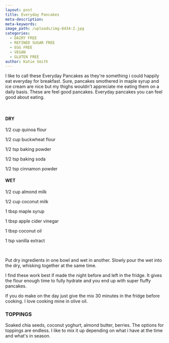 ```yaml
---
layout: post
title: Everyday Pancakes
meta-description:
meta-keywords:
image_path: /uploads/img-8434-2.jpg
categories:
  - DAIRY FREE
  - REFINED SUGAR FREE
  - EGG FREE
  - VEGAN
  - GLUTEN FREE
author: Katie Smith
---
```


I like to call these Everyday Pancakes as they're something i could happily eat everyday for breakfast. Sure, pancakes smothered in maple syrup and ice cream are nice but my thighs wouldn't appreciate me eating them on a daily basis. These are feel good pancakes. Everyday pancakes you can feel good about eating.

&nbsp;

#### **DRY**

1/2 cup quinoa flour

1/2 cup buckwheat flour

1/2 tsp baking powder

1/2 tsp baking soda

1/2 tsp cinnamon powder

#### WET

1/2 cup almond milk

1/2 cup coconut milk

1 tbsp maple syrup

1 tbsp apple cider vinegar

1 tbsp coconut oil

1 tsp vanilla extract

&nbsp;

Put dry ingredients in one bowl and wet in another. Slowly pour the wet into the dry, whisking together at the same time.

I find these work best if made the night before and left in the fridge. It gives the flour enough time to fully hydrate and you end up with super fluffy pancakes.

If you do make on the day just give the mix 30 minutes in the fridge before cooking. I love cooking mine in olive oil.

### TOPPINGS

Soaked chia seeds, coconut yoghurt, almond butter, berries. The options for toppings are endless. I like to mix it up depending on what i have at the time and what's in season.

&nbsp;